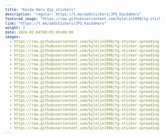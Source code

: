 ```yaml
---
title: "Kaida Haru @jp_stickers"
description: "regular: https://t.me/addstickers/JPS_KaidaHaru"
featured_image: "https://raw.githubusercontent.com/kylelin1998/tg-sticker-spreading-worldwide-images/main/img/ea293e39-8b97-4945-8bef-af20cfe792af.jpg"
link: "https://t.me/addstickers/JPS_KaidaHaru"
weight: 3
date: 2024-02-04T08:05:45+08:00
images:
  - https://raw.githubusercontent.com/kylelin1998/tg-sticker-spreading-worldwide-images/main/img/ea293e39-8b97-4945-8bef-af20cfe792af.jpg
  - https://raw.githubusercontent.com/kylelin1998/tg-sticker-spreading-worldwide-images/main/img/33ddde28-5a94-42e5-9348-8ac849dd51cc.jpg
  - https://raw.githubusercontent.com/kylelin1998/tg-sticker-spreading-worldwide-images/main/img/79236841-13aa-45b7-81ab-e950993fad4d.jpg
  - https://raw.githubusercontent.com/kylelin1998/tg-sticker-spreading-worldwide-images/main/img/567eca86-7e64-4043-b3fd-80c6a08f7498.jpg
  - https://raw.githubusercontent.com/kylelin1998/tg-sticker-spreading-worldwide-images/main/img/8ec98ef1-3903-45ec-ac6e-15265f8afa6c.jpg
  - https://raw.githubusercontent.com/kylelin1998/tg-sticker-spreading-worldwide-images/main/img/c0ab1fc5-7948-47c2-991f-0d24445cc20f.jpg
  - https://raw.githubusercontent.com/kylelin1998/tg-sticker-spreading-worldwide-images/main/img/9df791d2-4d97-4a5d-abf6-14103ce96f36.jpg
  - https://raw.githubusercontent.com/kylelin1998/tg-sticker-spreading-worldwide-images/main/img/3a39a8c7-3e36-46e2-bdf6-9c4a6f2c1227.jpg
  - https://raw.githubusercontent.com/kylelin1998/tg-sticker-spreading-worldwide-images/main/img/d5ff2d28-c487-4cb1-892e-48ca7ee1b131.jpg
  - https://raw.githubusercontent.com/kylelin1998/tg-sticker-spreading-worldwide-images/main/img/6ff49d5c-16e3-4e32-b306-3a5f014286bb.jpg
  - https://raw.githubusercontent.com/kylelin1998/tg-sticker-spreading-worldwide-images/main/img/37b15f7d-d615-413e-ab4d-8357c3ff3048.jpg
  - https://raw.githubusercontent.com/kylelin1998/tg-sticker-spreading-worldwide-images/main/img/995a4e45-4e05-41ae-b073-c501e193e6c9.jpg
  - https://raw.githubusercontent.com/kylelin1998/tg-sticker-spreading-worldwide-images/main/img/3379bf40-9393-4ae9-9905-8df9129310dd.jpg
  - https://raw.githubusercontent.com/kylelin1998/tg-sticker-spreading-worldwide-images/main/img/db5004c7-a323-44d4-8840-f4d8631b22bb.jpg
  - https://raw.githubusercontent.com/kylelin1998/tg-sticker-spreading-worldwide-images/main/img/0c060d37-820c-4f92-901f-5534a649d71a.jpg
  - https://raw.githubusercontent.com/kylelin1998/tg-sticker-spreading-worldwide-images/main/img/49db84a3-3717-48f2-9cf7-34087772eaa5.jpg
  - https://raw.githubusercontent.com/kylelin1998/tg-sticker-spreading-worldwide-images/main/img/b5a86b7c-b4de-47ff-a7cf-9d376cfae441.jpg
  - https://raw.githubusercontent.com/kylelin1998/tg-sticker-spreading-worldwide-images/main/img/c665eed3-d80c-4ae2-91f0-0135993e7e5f.jpg
  - https://raw.githubusercontent.com/kylelin1998/tg-sticker-spreading-worldwide-images/main/img/14e140d2-f68f-4132-88b3-d27c8dda1c0f.jpg
  - https://raw.githubusercontent.com/kylelin1998/tg-sticker-spreading-worldwide-images/main/img/7c9365ef-cd84-4308-9dab-0e1f0bdd9737.jpg
---
```

